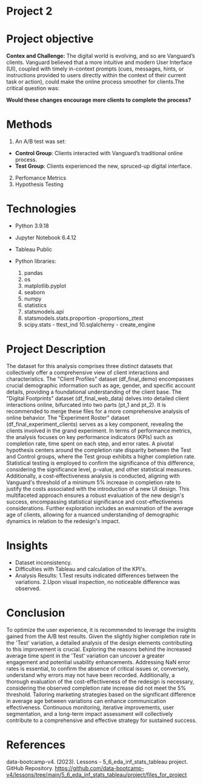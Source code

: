 # Project 2

# Project objective

**Contex and Challenge:** 
The digital world is evolving, and so are Vanguard’s clients. Vanguard believed that a more intuitive and modern User Interface (UI), coupled with timely in-context prompts (cues, messages, hints, or instructions provided to users directly within the context of their current task or action), could make the online process smoother for clients.The critical question was: 

**Would these changes encourage more clients to complete the process?**
 
# Methods
1. An A/B test was set:
  - **Control Group**: Clients interacted with Vanguard’s traditional online process.
  - **Test Group**: Clients experienced the new, spruced-up digital interface.
2. Perfomance Metrics 
3. Hypothesis Testing
 
# Technologies 
  - Python 3.9.18 
  - Jupyter Notebook 6.4.12
  - Tableau Public

  - Python libraries:
    1. pandas
    2. os
    3. matplotlib.pyplot
    4. seaborn
    5. numpy
    6. statistics
    7. statsmodels.api
    8. statsmodels.stats.proportion -proportions_ztest
    9. scipy.stats - ttest_ind
    10.sqlalchemy - create_engine

# Project Description

The dataset for this analysis comprises three distinct datasets that collectively offer a comprehensive view of client interactions and characteristics. The "Client Profiles" dataset (df_final_demo) encompasses crucial demographic information such as age, gender, and specific account details, providing a foundational understanding of the client base. The "Digital Footprints" dataset (df_final_web_data) delves into detailed client interactions online, bifurcated into two parts (pt_1 and pt_2). It is recommended to merge these files for a more comprehensive analysis of online behavior. The "Experiment Roster" dataset (df_final_experiment_clients) serves as a key component, revealing the clients involved in the grand experiment. In terms of performance metrics, the analysis focuses on key performance indicators (KPIs) such as completion rate, time spent on each step, and error rates. A pivotal hypothesis centers around the completion rate disparity between the Test and Control groups, where the Test group exhibits a higher completion rate. Statistical testing is employed to confirm the significance of this difference, considering the significance level, p-value, and other statistical measures. Additionally, a cost-effectiveness analysis is conducted, aligning with Vanguard's threshold of a minimum 5% increase in completion rate to justify the costs associated with the introduction of a new UI design. This multifaceted approach ensures a robust evaluation of the new design's success, encompassing statistical significance and cost-effectiveness considerations. Further exploration includes an examination of the average age of clients, allowing for a nuanced understanding of demographic dynamics in relation to the redesign's impact.

# Insights
  - Dataset inconsistency.
  - Difficulties with Tableau and calculation of the KPI's.
  - Analysis Results:
     1.Test results indicated differences between the variations.
     2.Upon visual inspection, no noticeable difference was observed.

# Conclusion
  To optimize the user experience, it is recommended to leverage the insights gained from the A/B test results. Given the slightly higher completion rate in the 'Test' variation, a detailed analysis of the design elements contributing to this improvement is crucial. Exploring the reasons behind the increased average time spent in the 'Test' variation can uncover a greater engagement and potential usability enhancements. Addressing NaN error rates is essential, to confirm the absence of critical issues or, conversely, understand why errors may not have been recorded. Additionally, a thorough evaluation of the cost-effectiveness of the redesign is necessary, considering the observed completion rate increase did not meet the 5% threshold. Tailoring marketing strategies based on the significant difference in average age between variations can enhance communication effectiveness. Continuous monitoring, iterative improvements, user segmentation, and a long-term impact assessment will collectively contribute to a comprehensive and effective strategy for sustained success.

# References
  data-bootcamp-v4. (2023). Lessons - 5_6_eda_inf_stats_tableau project. GitHub Repository. https://github.com/data-bootcamp-v4/lessons/tree/main/5_6_eda_inf_stats_tableau/project/files_for_project
